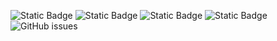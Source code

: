 ![Static Badge](https://img.shields.io/badge/blacklists-61-000000) ![Static Badge](https://img.shields.io/badge/blacklisted-2983150-cc0000) ![Static Badge](https://img.shields.io/badge/whitelisted-2254-00CC00) ![Static Badge](https://img.shields.io/badge/streaming_blacklist-28107-000000) ![GitHub issues](https://img.shields.io/github/issues/fabriziosalmi/blacklists)
